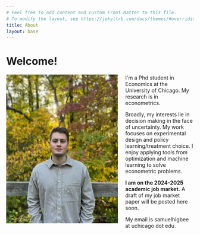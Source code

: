 ```yaml
---
# Feel free to add content and custom Front Matter to this file.
# To modify the layout, see https://jekyllrb.com/docs/themes/#overriding-theme-defaults
title: About
layout: base
---
```


# Welcome!

<img src="assets/images/samuel_higbee_fall.JPG" alt="headshot" width="300" style="float:left; padding-right:20px; padding-bottom:20px"/>

<style>
  @media screen and (max-width: 768px) {
    img {
      float: none;
      display: block;
      margin: 0 auto;
      width: 100%;
      max-width: 300px;
      padding: 0;
    }
  }
</style>

I'm a Phd student in Economics at the University of Chicago.
My research is in econometrics.

Broadly, my interests lie in decision making in the face of uncertainty.
My work focuses on
experimental design and policy learning/treatment choice.
I enjoy applying tools from optimization and machine learning to solve
econometric problems.

**I am on the 2024-2025 academic job market.**
A draft of my job market paper will be posted here soon.

My email is samuelhigbee at uchicago dot edu.

